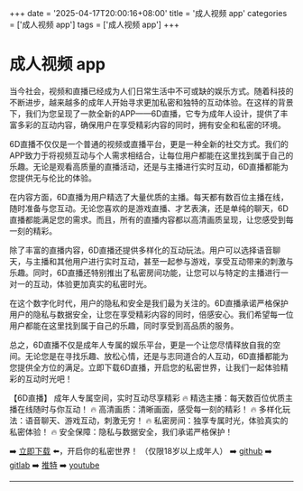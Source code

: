 +++
date = '2025-04-17T20:00:16+08:00'
title = '成人视频 app'
categories = ['成人视频 app']
tags = ['成人视频 app']
+++

# 成人视频 app

当今社会，视频和直播已经成为人们日常生活中不可或缺的娱乐方式。随着科技的不断进步，越来越多的成年人开始寻求更加私密和独特的互动体验。在这样的背景下，我们为您呈现了一款全新的APP——6D直播，它专为成年人设计，提供了丰富多彩的互动内容，确保用户在享受精彩内容的同时，拥有安全和私密的环境。

6D直播不仅仅是一个普通的视频或直播平台，更是一种全新的社交方式。我们的APP致力于将视频互动与个人需求相结合，让每位用户都能在这里找到属于自己的乐趣。无论是观看高质量的直播活动，还是与主播进行实时互动，6D直播都能为您提供无与伦比的体验。

在内容方面，6D直播为用户精选了大量优质的主播。每天都有数百位主播在线，随时准备与您互动。无论您喜欢的是游戏直播、才艺表演，还是单纯的聊天，6D直播都能满足您的需求。而且，所有的直播内容都以高清画质呈现，让您感受到每一刻的精彩。

除了丰富的直播内容，6D直播还提供多样化的互动玩法。用户可以选择语音聊天，与主播和其他用户进行实时互动，甚至一起参与游戏，享受互动带来的刺激与乐趣。同时，6D直播还特别推出了私密房间功能，让您可以与特定的主播进行一对一的互动，体验更加真实的私密时光。

在这个数字化时代，用户的隐私和安全是我们最为关注的。6D直播承诺严格保护用户的隐私与数据安全，让您在享受精彩内容的同时，倍感安心。我们希望每一位用户都能在这里找到属于自己的乐趣，同时享受到高品质的服务。

总之，6D直播不仅是成年人专属的娱乐平台，更是一个让您尽情释放自我的空间。无论您是在寻找乐趣、放松心情，还是与志同道合的人互动，6D直播都能为您提供全方位的满足。立即下载6D直播，开启您的私密世界，让我们一起体验精彩的互动时光吧！

【6D直播】
成年人专属空间，实时互动尽享精彩
🔥 精选主播：每天数百位优质主播在线随时与你互动！
🔥 高清画质：清晰画面，感受每一刻的精彩！
🔥 多样化玩法：语音聊天、游戏互动，刺激无穷！
🔥 私密房间：独享专属时光，体验真实的私密体验！
🔥 安全保障：隐私与数据安全，我们承诺严格保护！

➡️ [立即下载](https://down123.s3.ap-east-1.amazonaws.com/down/down.html?channelCode=blog) ⬅️，开启你的私密世界！
（仅限18岁以上成年人）
➡️ [github](https://aldult-live.github.io/)
➡️ [gitlab](https://seo-09598d.gitlab.io/)
➡️ [推特](https://x.com/wegame33)
➡️ [youtube](https://www.youtube.com/@6Dlive)

---
